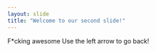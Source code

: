```yaml
---
layout: slide
title: "Welcome to our second slide!"
---
```

F*cking awesome
Use the left arrow to go back!
